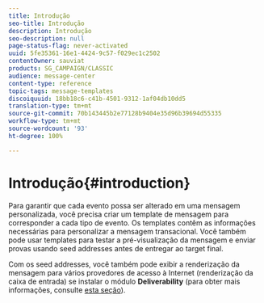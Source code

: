 ```yaml
---
title: Introdução
seo-title: Introdução
description: Introdução
seo-description: null
page-status-flag: never-activated
uuid: 5fe35361-16e1-4424-9c57-f029ec1c2502
contentOwner: sauviat
products: SG_CAMPAIGN/CLASSIC
audience: message-center
content-type: reference
topic-tags: message-templates
discoiquuid: 18bb18c6-c41b-4501-9312-1af04db10dd5
translation-type: tm+mt
source-git-commit: 70b143445b2e77128b9404e35d96b39694d55335
workflow-type: tm+mt
source-wordcount: '93'
ht-degree: 100%

---
```



# Introdução{#introduction}

Para garantir que cada evento possa ser alterado em uma mensagem personalizada, você precisa criar um template de mensagem para corresponder a cada tipo de evento. Os templates contêm as informações necessárias para personalizar a mensagem transacional. Você também pode usar templates para testar a pré-visualização da mensagem e enviar provas usando seed addresses antes de entregar ao target final.

Com os seed addresses, você também pode exibir a renderização da mensagem para vários provedores de acesso à Internet (renderização da caixa de entrada) se instalar o módulo **Deliverability** (para obter mais informações, consulte [esta seção](../../delivery/using/about-deliverability.md)).
